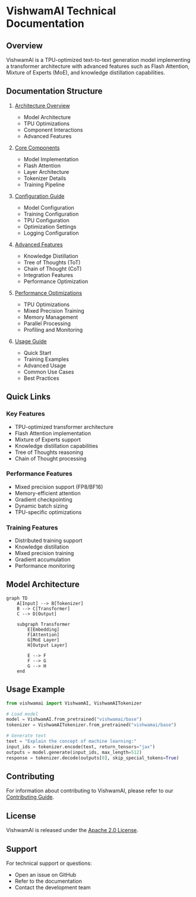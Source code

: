 # VishwamAI Technical Documentation

## Overview
VishwamAI is a TPU-optimized text-to-text generation model implementing a transformer architecture with advanced features such as Flash Attention, Mixture of Experts (MoE), and knowledge distillation capabilities.

## Documentation Structure

1. [Architecture Overview](01_architecture_overview.md)
   - Model Architecture
   - TPU Optimizations
   - Component Interactions
   - Advanced Features

2. [Core Components](02_core_components.md)
   - Model Implementation
   - Flash Attention
   - Layer Architecture
   - Tokenizer Details
   - Training Pipeline

3. [Configuration Guide](03_configuration_guide.md)
   - Model Configuration
   - Training Configuration
   - TPU Configuration
   - Optimization Settings
   - Logging Configuration

4. [Advanced Features](04_advanced_features.md)
   - Knowledge Distillation
   - Tree of Thoughts (ToT)
   - Chain of Thought (CoT)
   - Integration Features
   - Performance Optimization

5. [Performance Optimizations](05_performance_optimizations.md)
   - TPU Optimizations
   - Mixed Precision Training
   - Memory Management
   - Parallel Processing
   - Profiling and Monitoring

6. [Usage Guide](06_usage_guide.md)
   - Quick Start
   - Training Examples
   - Advanced Usage
   - Common Use Cases
   - Best Practices

## Quick Links

### Key Features
- TPU-optimized transformer architecture
- Flash Attention implementation
- Mixture of Experts support
- Knowledge distillation capabilities
- Tree of Thoughts reasoning
- Chain of Thought processing

### Performance Features
- Mixed precision support (FP8/BF16)
- Memory-efficient attention
- Gradient checkpointing
- Dynamic batch sizing
- TPU-specific optimizations

### Training Features
- Distributed training support
- Knowledge distillation
- Mixed precision training
- Gradient accumulation
- Performance monitoring

## Model Architecture

```mermaid
graph TD
    A[Input] --> B[Tokenizer]
    B --> C[Transformer]
    C --> D[Output]
    
    subgraph Transformer
        E[Embedding]
        F[Attention]
        G[MoE Layer]
        H[Output Layer]
        
        E --> F
        F --> G
        G --> H
    end
```

## Usage Example

```python
from vishwamai import VishwamAI, VishwamAITokenizer

# Load model
model = VishwamAI.from_pretrained("vishwamai/base")
tokenizer = VishwamAITokenizer.from_pretrained("vishwamai/base")

# Generate text
text = "Explain the concept of machine learning:"
input_ids = tokenizer.encode(text, return_tensors="jax")
outputs = model.generate(input_ids, max_length=512)
response = tokenizer.decode(outputs[0], skip_special_tokens=True)
```

## Contributing
For information about contributing to VishwamAI, please refer to our [Contributing Guide](../../CONTRIBUTING.md).

## License
VishwamAI is released under the [Apache 2.0 License](../../LICENSE).

## Support
For technical support or questions:
- Open an issue on GitHub
- Refer to the documentation
- Contact the development team
